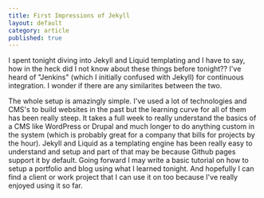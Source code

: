 ```yaml
---
title: First Impressions of Jekyll
layout: default
category: article
published: true
---
```


I spent tonight diving into Jekyll and Liquid templating and I have to say, how in the heck did I not know about these things before tonight?? I've heard of "Jenkins" (which I initially confused with Jekyll) for continuous integration. I wonder if there are any similarites between the two.

The whole setup is amazingly simple. I've used a lot of technologies and CMS's to build websites in the past but the learning curve for all of them has been really steep. It takes a full week to really understand the basics of a CMS like WordPress or Drupal and much longer to do anything custom in the system (which is probably great for a company that bills for projects by the hour). Jekyll and Liquid as a templating engine has been really easy to understand and setup and part of that may be because Github pages support it by default. Going forward I may write a basic tutorial on how to setup a portfolio and blog using what I learned tonight. And hopefully I can find a client or work project that I can use it on too because I've really enjoyed using it so far.